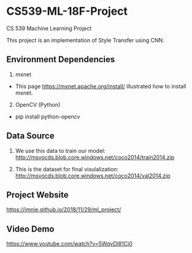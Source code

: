 # CS539-ML-18F-Project
CS 539 Machine Learning Project 

This project is an implementation of Style Transfer using CNN.

## Environment Dependencies
1. mxnet 
* This page https://mxnet.apache.org/install/ illustrated how to install mxnet.
2. OpenCV (Python) 
* pip install python-opencv

## Data Source
1. We use this data to train our model:        
    http://msvocds.blob.core.windows.net/coco2014/train2014.zip

2. This is the dataset for final visulalization:        
    http://msvocds.blob.core.windows.net/coco2014/val2014.zip

## Project Website
https://jmnie.github.io/2018/11/29/ml_project/

## Video Demo 
https://www.youtube.com/watch?v=5WqvDl81Cj0
